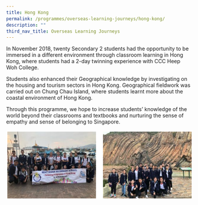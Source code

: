 ```yaml
---
title: Hong Kong
permalink: /programmes/overseas-learning-journeys/hong-kong/
description: ""
third_nav_title: Overseas Learning Journeys
---
```

In November 2018, twenty Secondary 2 students had the opportunity to be immersed in a different environment through classroom learning in Hong Kong, where students had a 2-day twinning experience with CCC Heep Woh College.

Students also enhanced their Geographical knowledge by investigating on the housing and tourism sectors in Hong Kong. Geographical fieldwork was carried out on Chung Chau Island, where students learnt more about the coastal environment of Hong Kong.

Through this programme, we hope to increase students’ knowledge of the world beyond their classrooms and textbooks and nurturing the sense of empathy and sense of belonging to Singapore.

![Hong Kong](/images/hong%20kong.png)